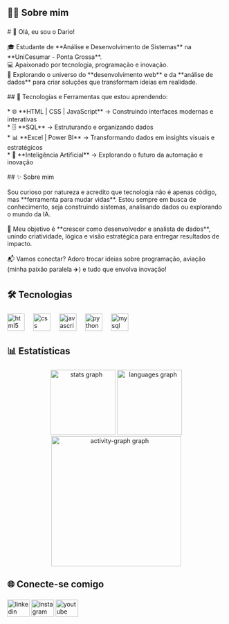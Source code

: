 <h2 align="left">🙋‍♂️ Sobre mim</h2>

###

<p align="left"># 👋 Olá, eu sou o Dario!<br><br>🎓 Estudante de **Análise e Desenvolvimento de Sistemas** na **UniCesumar - Ponta Grossa**.<br>💻 Apaixonado por tecnologia, programação e inovação.<br>🚀 Explorando o universo do **desenvolvimento web** e da **análise de dados** para criar soluções que transformam ideias em realidade.<br><br>## 🚀 Tecnologias e Ferramentas que estou aprendendo:<br><br>* 🌐 **HTML | CSS | JavaScript** → Construindo interfaces modernas e interativas<br>* 🗄️ **SQL** → Estruturando e organizando dados<br>* 📊 **Excel | Power BI** → Transformando dados em insights visuais e estratégicos<br>* 🤖 **Inteligência Artificial** → Explorando o futuro da automação e inovação<br><br>## ✨ Sobre mim<br><br>Sou curioso por natureza e acredito que tecnologia não é apenas código, mas **ferramenta para mudar vidas**. Estou sempre em busca de conhecimento, seja construindo sistemas, analisando dados ou explorando o mundo da IA.<br><br>📌 Meu objetivo é **crescer como desenvolvedor e analista de dados**, unindo criatividade, lógica e visão estratégica para entregar resultados de impacto.<br><br>📬 Vamos conectar? Adoro trocar ideias sobre programação, aviação (minha paixão paralela ✈️) e tudo que envolva inovação!</p>

###

<h2 align="left">🛠️ Tecnologias</h2>

###

<div align="left">
  <img src="https://skillicons.dev/icons?i=html" height="40" alt="html5 logo"  />
  <img width="12" />
  <img src="https://skillicons.dev/icons?i=css" height="40" alt="css logo"  />
  <img width="12" />
  <img src="https://skillicons.dev/icons?i=js" height="40" alt="javascript logo"  />
  <img width="12" />
  <img src="https://skillicons.dev/icons?i=py" height="40" alt="python logo"  />
  <img width="12" />
  <img src="https://skillicons.dev/icons?i=mysql" height="40" alt="mysql logo"  />
</div>

###

<h2 align="left">📊 Estatísticas</h2>

###

<div align="center">
  <img src="https://github-readme-stats.vercel.app/api?username=dariokavalkeviski&hide_title=false&hide_rank=false&show_icons=true&include_all_commits=true&count_private=true&disable_animations=false&theme=gruvbox_light&locale=en&hide_border=false&order=1" height="150" alt="stats graph"  />
  <img src="https://github-readme-stats.vercel.app/api/top-langs?username=dariokavalkeviski&locale=en&hide_title=false&layout=compact&card_width=320&langs_count=5&theme=gruvbox_light&hide_border=false&order=2" height="150" alt="languages graph"  />
  <img src="https://github-readme-activity-graph.vercel.app/graph?username=dariokavalkeviski&radius=16&theme=gruvbox&area=true&order=5" height="300" alt="activity-graph graph"  />
</div>

###

<h2 align="left">🌐 Conecte-se comigo</h2>

###

<div align="left">
  <img src="https://raw.githubusercontent.com/maurodesouza/profile-readme-generator/master/src/assets/icons/social/linkedin/default.svg" width="52" height="40" alt="linkedin logo"  />
  <img src="https://raw.githubusercontent.com/maurodesouza/profile-readme-generator/master/src/assets/icons/social/instagram/default.svg" width="52" height="40" alt="instagram logo"  />
  <img src="https://raw.githubusercontent.com/maurodesouza/profile-readme-generator/master/src/assets/icons/social/youtube/default.svg" width="52" height="40" alt="youtube logo"  />
</div>

###
